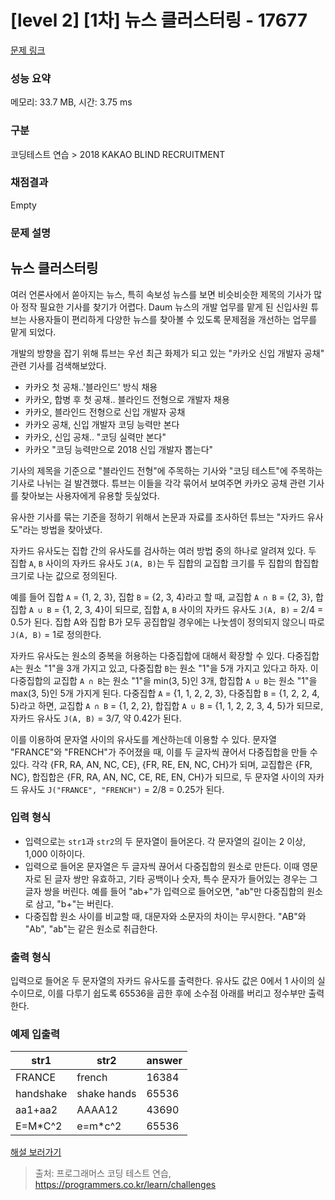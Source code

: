 # [level 2] [1차] 뉴스 클러스터링 - 17677 

[문제 링크](https://school.programmers.co.kr/learn/courses/30/lessons/17677) 

### 성능 요약

메모리: 33.7 MB, 시간: 3.75 ms

### 구분

코딩테스트 연습 > 2018 KAKAO BLIND RECRUITMENT

### 채점결과

Empty

### 문제 설명

<h2 style="user-select: auto;">뉴스 클러스터링</h2>

<p style="user-select: auto;">여러 언론사에서 쏟아지는 뉴스, 특히 속보성 뉴스를 보면 비슷비슷한 제목의 기사가 많아 정작 필요한 기사를 찾기가 어렵다. Daum 뉴스의 개발 업무를 맡게 된 신입사원 튜브는 사용자들이 편리하게 다양한 뉴스를 찾아볼 수 있도록 문제점을 개선하는 업무를 맡게 되었다.</p>

<p style="user-select: auto;">개발의 방향을 잡기 위해 튜브는 우선 최근 화제가 되고 있는 "카카오 신입 개발자 공채" 관련 기사를 검색해보았다.</p>

<ul style="user-select: auto;">
<li style="user-select: auto;">카카오 첫 공채..'블라인드' 방식 채용</li>
<li style="user-select: auto;">카카오, 합병 후 첫 공채.. 블라인드 전형으로 개발자 채용</li>
<li style="user-select: auto;">카카오, 블라인드 전형으로 신입 개발자 공채</li>
<li style="user-select: auto;">카카오 공채, 신입 개발자 코딩 능력만 본다</li>
<li style="user-select: auto;"> 카카오, 신입 공채.. "코딩 실력만 본다"</li>
<li style="user-select: auto;">카카오 "코딩 능력만으로 2018 신입 개발자 뽑는다"</li>
</ul>

<p style="user-select: auto;">기사의 제목을 기준으로 "블라인드 전형"에 주목하는 기사와 "코딩 테스트"에 주목하는 기사로 나뉘는 걸 발견했다. 튜브는 이들을 각각 묶어서 보여주면 카카오 공채 관련 기사를 찾아보는 사용자에게 유용할 듯싶었다.</p>

<p style="user-select: auto;">유사한 기사를 묶는 기준을 정하기 위해서 논문과 자료를 조사하던 튜브는 "자카드 유사도"라는 방법을 찾아냈다.</p>

<p style="user-select: auto;">자카드 유사도는 집합 간의 유사도를 검사하는 여러 방법 중의 하나로 알려져 있다. 두 집합 <code style="user-select: auto;">A</code>, <code style="user-select: auto;">B</code> 사이의 자카드 유사도 <code style="user-select: auto;">J(A, B)</code>는 두 집합의 교집합 크기를 두 집합의 합집합 크기로 나눈 값으로 정의된다.</p>

<p style="user-select: auto;">예를 들어 집합 <code style="user-select: auto;">A</code> = {1, 2, 3}, 집합 <code style="user-select: auto;">B</code> = {2, 3, 4}라고 할 때, 교집합 <code style="user-select: auto;">A ∩ B</code> = {2, 3}, 합집합 <code style="user-select: auto;">A ∪ B</code> = {1, 2, 3, 4}이 되므로, 집합 <code style="user-select: auto;">A</code>, <code style="user-select: auto;">B</code> 사이의 자카드 유사도 <code style="user-select: auto;">J(A, B)</code> = 2/4 = 0.5가 된다. 집합 A와 집합 B가 모두 공집합일 경우에는 나눗셈이 정의되지 않으니 따로 <code style="user-select: auto;">J(A, B)</code> = 1로 정의한다.</p>

<p style="user-select: auto;">자카드 유사도는 원소의 중복을 허용하는 다중집합에 대해서 확장할 수 있다. 다중집합 <code style="user-select: auto;">A</code>는 원소 "1"을 3개 가지고 있고, 다중집합 <code style="user-select: auto;">B</code>는 원소 "1"을 5개 가지고 있다고 하자. 이 다중집합의 교집합 <code style="user-select: auto;">A ∩ B</code>는 원소 "1"을 min(3, 5)인 3개, 합집합 <code style="user-select: auto;">A ∪ B</code>는 원소 "1"을 max(3, 5)인 5개 가지게 된다. 다중집합 <code style="user-select: auto;">A</code> = {1, 1, 2, 2, 3}, 다중집합 <code style="user-select: auto;">B</code> = {1, 2, 2, 4, 5}라고 하면, 교집합 <code style="user-select: auto;">A ∩ B</code> = {1, 2, 2}, 합집합 <code style="user-select: auto;">A ∪ B</code> = {1, 1, 2, 2, 3, 4, 5}가 되므로, 자카드 유사도 <code style="user-select: auto;">J(A, B)</code> = 3/7, 약 0.42가 된다.</p>

<p style="user-select: auto;">이를 이용하여 문자열 사이의 유사도를 계산하는데 이용할 수 있다. 문자열 "FRANCE"와 "FRENCH"가 주어졌을 때, 이를 두 글자씩 끊어서 다중집합을 만들 수 있다. 각각 {FR, RA, AN, NC, CE}, {FR, RE, EN, NC, CH}가 되며, 교집합은 {FR, NC}, 합집합은 {FR, RA, AN, NC, CE, RE, EN, CH}가 되므로, 두 문자열 사이의 자카드 유사도 <code style="user-select: auto;">J("FRANCE", "FRENCH")</code> = 2/8 = 0.25가 된다.</p>

<h3 style="user-select: auto;">입력 형식</h3>

<ul style="user-select: auto;">
<li style="user-select: auto;">입력으로는 <code style="user-select: auto;">str1</code>과 <code style="user-select: auto;">str2</code>의 두 문자열이 들어온다. 각 문자열의 길이는 2 이상, 1,000 이하이다.</li>
<li style="user-select: auto;">입력으로 들어온 문자열은 두 글자씩 끊어서 다중집합의 원소로 만든다. 이때 영문자로 된 글자 쌍만 유효하고, 기타 공백이나 숫자, 특수 문자가 들어있는 경우는 그 글자 쌍을 버린다. 예를 들어 "ab+"가 입력으로 들어오면, "ab"만 다중집합의 원소로 삼고, "b+"는 버린다.</li>
<li style="user-select: auto;">다중집합 원소 사이를 비교할 때, 대문자와 소문자의 차이는 무시한다. "AB"와 "Ab", "ab"는 같은 원소로 취급한다.</li>
</ul>

<h3 style="user-select: auto;">출력 형식</h3>

<p style="user-select: auto;">입력으로 들어온 두 문자열의 자카드 유사도를 출력한다. 유사도 값은 0에서 1 사이의 실수이므로, 이를 다루기 쉽도록 65536을 곱한 후에 소수점 아래를 버리고 정수부만 출력한다.</p>

<h3 style="user-select: auto;">예제 입출력</h3>
<table class="table" style="user-select: auto;">
        <thead style="user-select: auto;"><tr style="user-select: auto;">
<th style="user-select: auto;">str1</th>
<th style="user-select: auto;">str2</th>
<th style="user-select: auto;">answer</th>
</tr>
</thead>
        <tbody style="user-select: auto;"><tr style="user-select: auto;">
<td style="user-select: auto;">FRANCE</td>
<td style="user-select: auto;">french</td>
<td style="user-select: auto;">16384</td>
</tr>
<tr style="user-select: auto;">
<td style="user-select: auto;">handshake</td>
<td style="user-select: auto;">shake hands</td>
<td style="user-select: auto;">65536</td>
</tr>
<tr style="user-select: auto;">
<td style="user-select: auto;">aa1+aa2</td>
<td style="user-select: auto;">AAAA12</td>
<td style="user-select: auto;">43690</td>
</tr>
<tr style="user-select: auto;">
<td style="user-select: auto;">E=M*C^2</td>
<td style="user-select: auto;">e=m*c^2</td>
<td style="user-select: auto;">65536</td>
</tr>
</tbody>
      </table>
<p style="user-select: auto;"><a href="http://tech.kakao.com/2017/09/27/kakao-blind-recruitment-round-1/" target="_blank" rel="noopener" style="user-select: auto;">해설 보러가기</a></p>


> 출처: 프로그래머스 코딩 테스트 연습, https://programmers.co.kr/learn/challenges